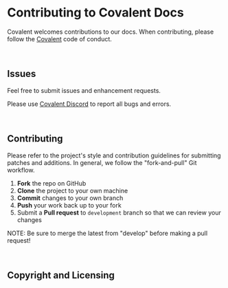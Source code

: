 Contributing to Covalent Docs
=========================================

Covalent welcomes contributions to our docs. When contributing, please follow the [Covalent](CODE_OF_CONDUCT.md) code of conduct.

&nbsp;

Issues
------

Feel free to submit issues and enhancement requests.

Please use [Covalent Discord](https://covalenthq.com/discord/) to report all bugs and errors.

&nbsp;

Contributing
------------

Please refer to the project's style and contribution guidelines for submitting patches and additions. In general, we follow the "fork-and-pull" Git workflow.

 1. **Fork** the repo on GitHub
 2. **Clone** the project to your own machine
 3. **Commit** changes to your own branch
 4. **Push** your work back up to your fork
 5. Submit a **Pull request** to `development` branch so that we can review your changes

NOTE: Be sure to merge the latest from "develop" before making a pull request!

&nbsp;

Copyright and Licensing
-----------------------

